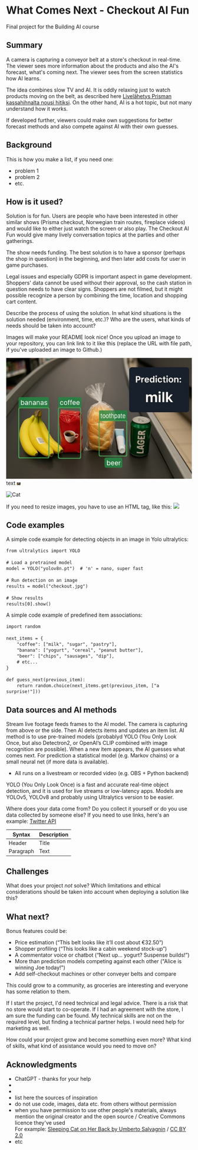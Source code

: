 
# What Comes Next - Checkout AI Fun

Final project for the Building AI course

## Summary
A camera is capturing a conveyor belt at a store's checkout in real-time. The viewer sees more information about the products and also the AI's forecast, what's coming next. The viewer sees from the screen statistics how AI learns. 

The idea combines slow TV and AI. It is oddly relaxing just to watch products moving on the belt, as described here [Livelähetys Prisman kassahihnalta nousi hitiksi](https://www.is.fi/viihde/art-2000005268226.html). On the other hand, AI is a hot topic, but not many understand how it works. 

If developed further, viewers could make own suggestions for better forecast methods and also compete against AI with their own guesses. 

## Background



This is how you make a list, if you need one:
* problem 1
* problem 2
* etc.


## How is it used?

Solution is for fun. Users are people who have been interested in other similar shows (Prisma checkout, Norwegian train routes, fireplace videos) and would like to either just watch the screen or also play. The Checkout AI Fun would give many lively conversation topics at the parties and other gatherings.

The show needs funding. The best solution is to have a sponsor (perhaps the shop in question) in the beginning, and then later add costs for user in game purchases. 

Legal issues and especially GDPR is important aspect in game development. Shoppers' data cannot be used without their approval, so the cash station in question needs to have clear signs. Shoppers are not filmed, but it might possible recognize a person by combining the time, location and shopping cart content.


Describe the process of using the solution. In what kind situations is the solution needed (environment, time, etc.)? Who are the users, what kinds of needs should be taken into account?

Images will make your README look nice!
Once you upload an image to your repository, you can link link to it like this (replace the URL with file path, if you've uploaded an image to Github.)

![Checkout](https://github.com/tiinasip/AI_idea/blob/main/ConveyerBelt.jpg)
text
<img src="https://github.com/tiinasip/AI_idea/blob/main/ConveyerBelt.jpg" width="10">


![Cat](https://upload.wikimedia.org/wikipedia/commons/5/5e/Sleeping_cat_on_her_back.jpg)

If you need to resize images, you have to use an HTML tag, like this:
<img src="https://upload.wikimedia.org/wikipedia/commons/5/5e/Sleeping_cat_on_her_back.jpg" width="300">

## Code examples
A simple code example for detecting objects in an image in Yolo ultralytics:
```
from ultralytics import YOLO

# Load a pretrained model
model = YOLO("yolov8n.pt")  # 'n' = nano, super fast

# Run detection on an image
results = model("checkout.jpg")

# Show results
results[0].show()
````

A simple code example of predefined item associations:
```
import random

next_items = {
    "coffee": ["milk", "sugar", "pastry"],
    "banana": ["yogurt", "cereal", "peanut butter"],
    "beer": ["chips", "sausages", "dip"],
    # etc...
}

def guess_next(previous_item):
    return random.choice(next_items.get(previous_item, ["a surprise!"]))
```


## Data sources and AI methods

Stream live footage feeds frames to the AI model. The camera is capturing from above or the side. Then AI detects items and updates an item list. AI method is to use pre-trained models (probablyd YOLO (You Only Look Once, but also Detectron2, or OpenAI’s CLIP combined with image recognition are possible). When a new item appears, the AI guesses what comes next. For prediction a statistical model (e.g. Markov chains) or a small neural net (if more data is available).

* All runs on a livestream or recorded video (e.g. OBS + Python backend)

YOLO (You Only Look Once) is a fast and accurate real-time object detection, and it is used for live streams or low-latency apps. Models are YOLOv5, YOLOv8 and probably using Ultralytics version to be easier.


Where does your data come from? Do you collect it yourself or do you use data collected by someone else?
If you need to use links, here's an example:
[Twitter API](https://developer.twitter.com/en/docs)

| Syntax      | Description |
| ----------- | ----------- |
| Header      | Title       |
| Paragraph   | Text        |



## Challenges

What does your project _not_ solve? Which limitations and ethical considerations should be taken into account when deploying a solution like this?

## What next?
Bonus features could be:
* Price estimation (“This belt looks like it’ll cost about €32.50”)
* Shopper profiling (“This looks like a cabin weekend stock-up”)
* A commentator voice or chatbot (“Next up… yogurt? Suspense builds!”)
* More than prediction models competing against each other ("Alice is winning Joe today!")
* Add self-checkout machines or other conveyer belts and compare 

This could grow to a community, as groceries are interesting and everyone has some relation to them.

If I start the project, I'd need technical and legal advice. There is a risk that no store would start to co-operate. If I had an agreement with the store, I am sure the funding can be found. 
My technical skills are not on the required level, but finding a technical partner helps. I would need help for marketing as well.

How could your project grow and become something even more? What kind of skills, what kind of assistance would you  need to move on? 


## Acknowledgments

* ChatGPT - thanks for your help
* 
*
* list here the sources of inspiration 
* do not use code, images, data etc. from others without permission
* when you have permission to use other people's materials, always mention the original creator and the open source / Creative Commons licence they've used
  <br>For example: [Sleeping Cat on Her Back by Umberto Salvagnin](https://commons.wikimedia.org/wiki/File:Sleeping_cat_on_her_back.jpg#filelinks) / [CC BY 2.0](https://creativecommons.org/licenses/by/2.0)
* etc
